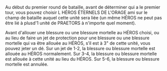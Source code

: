 Au début du premier round de bataille,
avant de déterminer qui a le premier tour,
vous pouvez choisir L HÉROS ÉTERNELS
DE L'ORAGE ami sur le champ de bataille
auquel cette unité sera liée (un même
HÉROS ne peut pas être lié à plusd'1 unité de PRAETORS à n'importe
quel moment).

Avant d'allouer une blessure ou une
blessure mortelle au HÉROS choisi, ou
au lieu de faire un jet de protection pour
une blessure ou une blessure mortelle
qui va être allouée au HÉROS, s’il est
à 3" de cette unité, vous pouvez jeter
un dé.
Sur un jet de 1-2, la blessure ou
blessure mortelle est allouée au HÉROS
normalement. Sur 3-4, la blessure ou
blessure mortelle est allouée à cette
unité au lieu du HÉROS. Sur 5-6,
la blessure ou blessure mortelle
est annulée.
